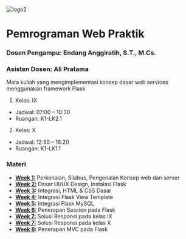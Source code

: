 ![logo2](https://github.com/user-attachments/assets/425e7307-6204-4fa3-adf2-0606088e06de)

# Pemrograman Web Praktik
### Dosen Pengampu: Endang Anggiratih, S.T., M.Cs.
### Asisten Dosen: Ali Pratama

Mata kuliah yang mengimplementasi konsep dasar web services menggunakan framework Flask

1. Kelas: IX
- Jadwal: 07:00 – 10:30
- Ruangan: K1-LK2.1

2. Kelas: X
- Jadwal: 12:50 – 16:20
- Ruangan: K1-LK1.1

### Materi

- **<a href="https://github.com/aliepratama/PWEB-PRAKTIK-24/tree/week-1">Week 1:</a>** Perkenalan, Silabus, Pengenalan Konsep web dan server
- **<a href="https://github.com/aliepratama/PWEB-PRAKTIK-24/tree/week-2">Week 2:</a>** Dasar UI/UX Design, Instalasi Flask
- **<a href="https://github.com/aliepratama/PWEB-PRAKTIK-24/tree/week-3">Week 3:</a>** Integrasi, HTML & CSS Dasar
- **<a href="https://github.com/aliepratama/PWEB-PRAKTIK-24/tree/week-4">Week 4:</a>** Integrasi Flask View Template
- **<a href="https://github.com/aliepratama/PWEB-PRAKTIK-24/tree/week-5">Week 5:</a>** Integrasi Flask MySQL
- **<a href="https://github.com/aliepratama/PWEB-PRAKTIK-24/tree/week-6">Week 6:</a>** Penerapan Session pada Flask
- **<a href="https://github.com/aliepratama/PWEB-PRAKTIK-24/tree/week-7-responsi-ix">Week 7:</a>** Solusi Responsi pada kelas IX
- **<a href="https://github.com/aliepratama/PWEB-PRAKTIK-24/tree/week-7-responsi-x">Week 7:</a>** Solusi Responsi pada kelas X
- **<a href="https://github.com/aliepratama/PWEB-PRAKTIK-24/tree/week-8">Week 8:</a>** Penerapan MVC pada Flask
